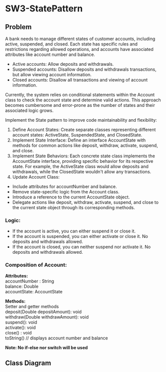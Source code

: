 # SW3-StatePattern

## Problem

A bank needs to manage different states of customer accounts, including active, suspended, and closed. Each state has specific rules and restrictions regarding allowed operations, and accounts have associated attributes like account number and balance.

- Active accounts: Allow deposits and withdrawals.
- Suspended accounts: Disallow deposits and withdrawals transactions, but allow viewing account information.
- Closed accounts: Disallow all transactions and viewing of account information.

Currently, the system relies on conditional statements within the Account class to check the account state and determine valid actions. This approach becomes cumbersome and error-prone as the number of states and their associated logic grows.

Implement the State pattern to improve code maintainability and flexibility:

1. Define Account States: Create separate classes representing different account states: ActiveState, SuspendedState, and ClosedState.
2. Implement State Interface: Define an interface AccountState with methods for common actions like deposit, withdraw, activate, suspend, and close.
3. Implement State Behaviors: Each concrete state class implements the AccountState interface, providing specific behavior for its respective state. For example, the ActiveState class would allow deposits and withdrawals, while the ClosedState wouldn't allow any transactions.
4. Update Account Class:
- Include attributes for accountNumber and balance.
- Remove state-specific logic from the Account class.
- Introduce a reference to the current AccountState object.
- Delegate actions like deposit, withdraw, activate, suspend, and close to the current state object through its corresponding methods.

### Logic:
- If the account is active, you can either suspend it or close it.
- If the account is suspended, you can either activate or close it. No deposits and withdrawals allowed.
- If the account is closed, you can neither suspend nor activate it. No deposits and withdrawals allowed.

### Composition of Account:

**Attributes:** <br/>
  accountNumber : String <br/>
  balance:  Double <br/>
  accountState:  AccountState


**Methods:** <br/>
  Setter and getter methods <br/>
  deposit(Double depositAmount): void <br/>
  withdraw(Double withdrawAmount): void <br/>
  suspend(): void <br/>
  activate(): void <br/>
  close() : void <br/>
  toString()   // displays account number and balance <br/>

**Note:  No if-else nor switch will be used**

## Class Diagram










